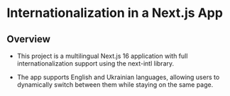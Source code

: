 # Internationalization in a Next.js App

## Overview

- This project is a multilingual Next.js 16 application with full
  internationalization support using the next-intl library.

- The app supports English and Ukrainian languages, allowing users to
  dynamically switch between them while staying on the same page.
